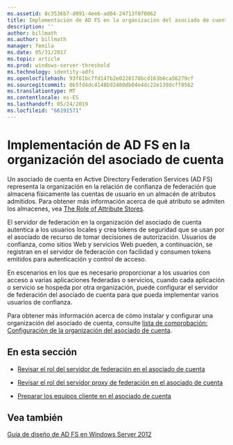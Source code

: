 ```yaml
---
ms.assetid: 8c3536b7-d091-4ee6-ad04-24713f070862
title: Implementación de AD FS en la organización del asociado de cuenta
description: ''
author: billmath
ms.author: billmath
manager: femila
ms.date: 05/31/2017
ms.topic: article
ms.prod: windows-server-threshold
ms.technology: identity-adfs
ms.openlocfilehash: 93f61bc7fd147b2e0220178bcd163b6ca56279cf
ms.sourcegitcommit: 0b5fd4dc4148b92480db04e4dc22e139dcff8582
ms.translationtype: MT
ms.contentlocale: es-ES
ms.lasthandoff: 05/24/2019
ms.locfileid: "66191571"
---
```

# <a name="deploying-ad-fs-in-the-account-partner-organization"></a>Implementación de AD FS en la organización del asociado de cuenta

Un asociado de cuenta en Active Directory Federation Services \(AD FS\) representa la organización en la relación de confianza de federación que almacena físicamente las cuentas de usuario en un almacén de atributos admitidos. Para obtener más información acerca de qué atributo se admiten los almacenes, vea [The Role of Attribute Stores](../../ad-fs/technical-reference/The-Role-of-Attribute-Stores.md).  
  
El servidor de federación en la organización del asociado de cuenta autentica a los usuarios locales y crea tokens de seguridad que se usan por el asociado de recurso de tomar decisiones de autorización. Usuarios de confianza, como sitios Web y servicios Web pueden, a continuación, se registran en el servidor de federación con facilidad y consumen tokens emitidos para autenticación y control de acceso.  
  
En escenarios en los que es necesario proporcionar a los usuarios con acceso a varias aplicaciones federadas o servicios, cuando cada aplicación o servicio se hospeda por otra organización, puede configurar el servidor de federación del asociado de cuenta para que pueda implementar varios usuarios de confianza.  
  
Para obtener más información acerca de cómo instalar y configurar una organización del asociado de cuenta, consulte [lista de comprobación: Configuración de la organización del asociado de cuenta](../../ad-fs/deployment/Checklist--Configuring-the-Account-Partner-Organization.md).  
  
## <a name="in-this-section"></a>En esta sección  
  
-   [Revisar el rol del servidor de federación en el asociado de cuenta](Review-the-Role-of-the-Federation-Server-in-the-Account-Partner.md)  
  
-   [Revisar el rol del servidor proxy de federación en el asociado de cuenta](Review-the-Role-of-the-Federation-Server-Proxy-in-the-Account-Partner.md)  
  
-   [Preparar los equipos cliente en el asociado de cuenta](Prepare-Client-Computers-in-the-Account-Partner.md)  
  
## <a name="see-also"></a>Vea también
[Guía de diseño de AD FS en Windows Server 2012](AD-FS-Design-Guide-in-Windows-Server-2012.md)
